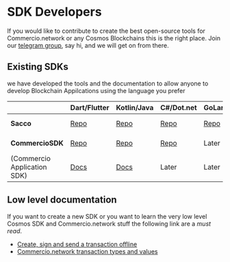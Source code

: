 # SDK Developers
If you would like to contribute to create the best open-source tools for Commercio.network or any Cosmos Blockchains this is the right place.
Join our [telegram group](https://t.me/commercionetwork), say hi, and we will get on from there.


## Existing SDKs
we have developed the tools and the documentation to allow anyone to develop Blockchain Appilcations using the language you prefer 

|  | Dart/Flutter | Kotlin/Java | C#/Dot.net | GoLang | C++ | Phyton | Rust |
| ------ | ------ | ------ | ------ | ------ | ------ | ------ | ------ |
| **Sacco**  | [Repo](https://github.com/commercionetwork/sacco.dart) | [Repo](https://github.com/commercionetwork/sacco.kt) | [Repo](https://github.com/commercionetwork/sacco.cs) |  [Repo](https://github.com/commercionetwork/sacco.go) | Help us | Help us | Help us |
| **CommercioSDK**  | [Repo](https://github.com/commercionetwork/commercio-sdk.dart) | [Repo](https://github.com/commercionetwork/commercio-sdk.kt) | [Repo](https://github.com/commercionetwork/commercio-sdk.cs) | Later | Help us | Help us | Help us | 
| (Commercio Application SDK) | [Docs](https://dart.sdk.docs.commercio.network) | [Docs](https://kt.sdk.docs.commercio.network) | Later | Later | Help us | Help us | Help us |




## Low level documentation
If you want to create a new SDK or you want to learn the very low level Cosmos SDK and Commercio.network stuff 
the following link are a *must read*.  

- [Create, sign and send a transaction offline](./create-sign-broadcast-tx.md)
- [Commercio.network transaction types and values](message-types.md)

